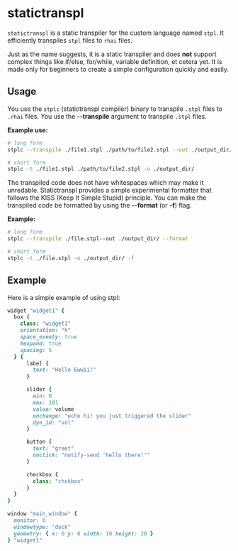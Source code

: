 # statictranspl

`statictranspl` is a static transpiler for the custom language named `stpl`. It efficiently transpiles `stpl` files to `rhai` files.

Just as the name suggests, it is a static transpiler and does **not** support complex things like if/else, for/while, variable definition, et cetera yet. It is made only for beginners to create a simple configuration quickly and easily.

## Usage

You use the `stplc` (statictranspl compiler) binary to transpile `.stpl` files to `.rhai` files. You use the **--transpile** argument to transpile `.stpl` files.

**Example use:**

```bash
# long form
stplc --transpile ./file1.stpl ./path/to/file2.stpl --out ./output_dir/

# short form
stplc -t ./file1.stpl ./path/to/file2.stpl -o ./output_dir/
```

The transpiled code does not have whitespaces which may make it unredable. Statictranspl provides a simple experimental formatter that follows the KISS (Keep It Simple Stupid) principle. You can make the transpiled code be formatted by using the **--format** (or **-f**) flag.

**Example:**

```bash
# long form
stplc --transpile ./file.stpl--out ./output_dir/ --format

# short form
stplc -t ./file.stpl -o ./output_dir/ -f
```

## Example

Here is a simple example of using stpl:

```ruby
widget "widget1" {
  box {
    class: "widget1"
    orientation: "h"
    space_evenly: true
    hexpand: true
    spacing: 5
  } {
      label {
        text: "Hello Ewwii!"
      }

      slider {
        min: 0
        max: 101
        value: volume
        onchange: "echo hi! you just triggered the slider"
        dyn_id: "vol"
      }

      button {
        text: "greet"
        onclick: "notify-send 'hello there!'"
      }

      checkbox {
        class: "chckbox"
      }
  }
}

window "main_window" {
  monitor: 0
  windowtype: "dock"
  geometry: { x: 0 y: 0 width: 10 height: 20 }
} "widget1"
```
